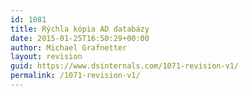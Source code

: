 ```yaml
---
id: 1081
title: Rýchla kópia AD databázy
date: 2015-01-25T16:50:29+00:00
author: Michael Grafnetter
layout: revision
guid: https://www.dsinternals.com/1071-revision-v1/
permalink: /1071-revision-v1/
---
```

